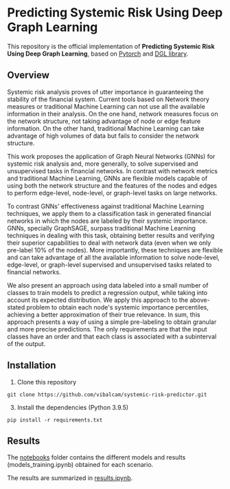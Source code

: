 # Predicting Systemic Risk Using Deep Graph Learning

This repository is the official implementation of **Predicting Systemic Risk Using Deep Graph Learning**, based on [Pytorch](https://pytorch.org/) and [DGL library](https://www.dgl.ai/).

## Overview

Systemic risk analysis proves of utter importance in guaranteeing the stability of the financial system. Current tools based on Network theory measures or traditional Machine Learning can not use all the available information in their analysis.
On the one hand, network measures focus on the network structure, not taking advantage of node or edge feature information. On the other hand, traditional Machine Learning can take advantage of high volumes of data but fails to consider the network structure.

This work proposes the application of Graph Neural Networks (GNNs) for systemic risk analysis and, more generally, to solve supervised and unsupervised tasks in financial networks. In contrast with network metrics and traditional Machine Learning, GNNs are flexible models capable of using both the network structure and the features of the nodes and edges to perform edge-level, node-level, or graph-level tasks on large networks.

To contrast GNNs' effectiveness against traditional Machine Learning techniques, we apply them to a classification task in generated financial networks in which the nodes are labeled by their systemic importance. GNNs, specially GraphSAGE, surpass traditional Machine Learning techniques in dealing with this task, obtaining better results and verifying their superior capabilities to deal with network data (even when we only pre-label 10% of the nodes). More importantly, these techniques are flexible and can take advantage of all the available information to solve node-level, edge-level, or graph-level supervised and unsupervised tasks related to financial networks.

We also present an approach using data labeled into a small number of classes to train models to predict a regression output, while taking into account its expected distribution. We apply this approach to the above-stated problem to obtain each node's systemic importance percentiles, achieving a better approximation of their true relevance. In sum, this approach presents a way of using a simple pre-labeling to obtain granular and more precise predictions. The only requirements are that the input classes have an order and that each class is associated with a subinterval of the output.

## Installation

1. Clone this repository

```shell
git clone https://github.com/vibalcam/systemic-risk-predictor.git
```

3. Install the dependencies (Python 3.9.5)

```shell
pip install -r requirements.txt
```

## Results

The [notebooks](notebooks) folder contains the different models and results (models_training.ipynb) obtained for each scenario.

The results are summarized in [results.ipynb](notebooks/results.ipynb).
